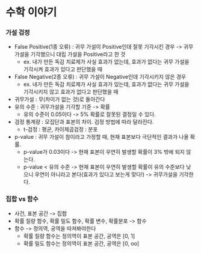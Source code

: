 # 수학 이야기

### 가설 검정
- False Positive(1종 오류) : 귀무 가설이 Positive인데 잘못 기각시킨 경우 -> 귀무 가설을 기각했으니 대립 가설을 Positive라고 한 것
  - ex. 내가 만든 독감 치료제가 사실 효과가 없는데, 효과가 없다는 귀무 가설을 기각시켜 효과가 있다고 판단했을 때
- False Negative(2종 오류) : 귀무 가설이 Negative인데 기각시키지 않은 경우
  - ex. 내가 만든 독감 치료제가 사실 효과가 있는데, 효과가 없다는 귀무 가설을 기각시키지 않고 효과가 없다고 판단했을 때
- 귀무가설 : 무(차이가 없는 것)로 돌아간다
- 유의 수준 : 귀무가설을 기각할 기준 -> 확률
  - 유의 수준이 0.05이다 -> 5% 확률로 잘못된 결정일 수 있다.
- 검정 통계량 : 모집단과 표본의 차이. 검정 방법에 따라 달라진다.
  - t-검정 : 평균, 카이제곱검정 : 분포
- p-value : 귀무 가설이 참이라고 가정할 때, 현재 표본보다 극단적인 결과가 나올 확률.
  - p-value가 0.03이다 -> 현재 표본이 우연히 발생할 확률이 3% 밖에 되지 않는다.
  - p-value < 유의 수준 -> 현재 표본이 우연히 발생할 확률이 유의 수준보다 낮으니 우연이 아니라고 본다(효과가 있다고 보는게 맞다!) -> 귀무가설을 기각한다.

### 집합 vs 함수
- 사건, 표본 공간 -> 집합
- 확률 질량 함수, 확률 밀도 함수, 확률 변수, 확률분포 -> 함수
- 함수 -> 정의역, 공역을 따져봐야한다
  - 확률 질량 함수는 정의역이 표본 공간, 공역은 [0, 1]
  - 확률 밀도 함수는 정의역이 표본 공간, 공역은 [0, oo]